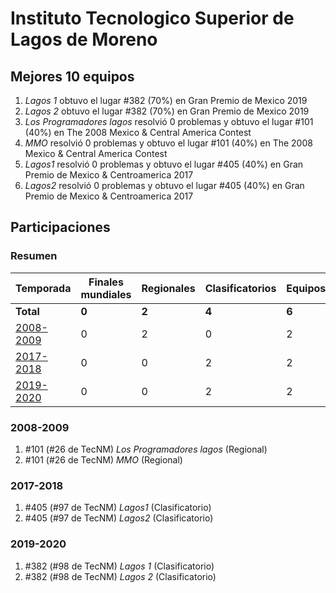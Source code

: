 ---
---

# Instituto Tecnologico Superior de Lagos de Moreno

## Mejores 10 equipos

1. _Lagos 1_ obtuvo el lugar #382 (70%) en Gran Premio de Mexico 2019
1. _Lagos 2_ obtuvo el lugar #382 (70%) en Gran Premio de Mexico 2019
1. _Los Programadores lagos_ resolvió 0 problemas y obtuvo el lugar #101 (40%) en The 2008 Mexico & Central America Contest
1. _MMO_ resolvió 0 problemas y obtuvo el lugar #101 (40%) en The 2008 Mexico & Central America Contest
1. _Lagos1_ resolvió 0 problemas y obtuvo el lugar #405 (40%) en Gran Premio de Mexico & Centroamerica 2017
1. _Lagos2_ resolvió 0 problemas y obtuvo el lugar #405 (40%) en Gran Premio de Mexico & Centroamerica 2017

## Participaciones

### Resumen

| Temporada | Finales mundiales | Regionales | Clasificatorios | Equipos |
| --- | --- | --- | --- | --- |
| **Total** | **0** | **2** | **4** | **6** |
| [2008-2009](#2008-2009) | 0 | 2 | 0 | 2 |
| [2017-2018](#2017-2018) | 0 | 0 | 2 | 2 |
| [2019-2020](#2019-2020) | 0 | 0 | 2 | 2 |

### 2008-2009

1. #101 (#26 de TecNM) _Los Programadores lagos_ (Regional)
1. #101 (#26 de TecNM) _MMO_ (Regional)

### 2017-2018

1. #405 (#97 de TecNM) _Lagos1_ (Clasificatorio)
1. #405 (#97 de TecNM) _Lagos2_ (Clasificatorio)

### 2019-2020

1. #382 (#98 de TecNM) _Lagos 1_ (Clasificatorio)
1. #382 (#98 de TecNM) _Lagos 2_ (Clasificatorio)



